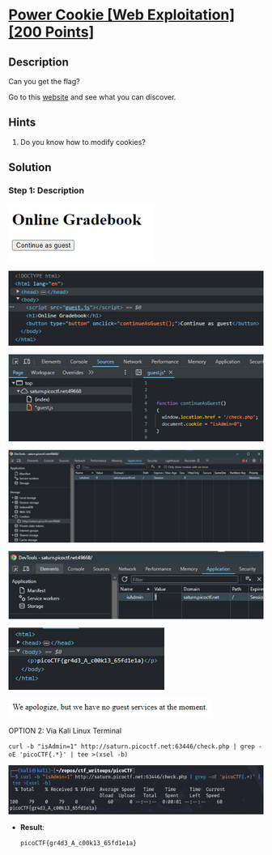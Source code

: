 # [Power Cookie [Web Exploitation] [200 Points]](https://play.picoctf.org/practice/challenge/288?category=1&originalEvent=70&page=1) #

## Description ##
Can you get the flag?

Go to this [website](http://saturn.picoctf.net:49668/) and see what you can discover.

## Hints ##
1. Do you know how to modify cookies?

## Solution ##

### Step 1: Description ###
![](images/webpage.png)

![](images/webpage_inspectPage.png)

![](images/webpage_inspectGuest.js.png)

![](images/webpage_inspectCookies.png)

![](images/webpage_modifyCookie.png)

![](images/webpage_flag.png)

![](images/webpage_response.png)

OPTION 2: Via Kali Linux Terminal

    curl -b "isAdmin=1" http://saturn.picoctf.net:63446/check.php | grep -oE 'picoCTF{.*}' | tee >(xsel -b)

![](images/webpage_retrieveFlag.png)


* **Result**:

      picoCTF{gr4d3_A_c00k13_65fd1e1a}
